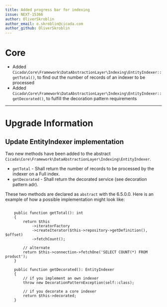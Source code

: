 ```yaml
---
title: Added progress bar for indexing
issue: NEXT-15366
author: OliverSkroblin
author_email: o.skroblin@cicada.com 
author_github: OliverSkroblin
---
```

# Core
* Added `Cicada\Core\Framework\DataAbstractionLayer\Indexing\EntityIndexer::getTotal()`, to find out the number of records of an indexer to be processed
* Added `Cicada\Core\Framework\DataAbstractionLayer\Indexing\EntityIndexer::getDecorated()`, to fulfill the decoration pattern requirements 
___
# Upgrade Information
## Update EntityIndexer implementation
Two new methods have been added to the abstract `Cicada\Core\Framework\DataAbstractionLayer\Indexing\EntityIndexer`.
* `getTotal` - Shall return the number of records to be processed by the indexer on a Full index.
* `getDecorated` - Shall return the decorated service (see decoration pattern adr).

These two methods are declared as `abstract` with the 6.5.0.0. Here is an example of how a possible implementation might look like:
```

    public function getTotal(): int
    {
        return $this
            ->iteratorFactory
            ->createIterator($this->repository->getDefinition(), $offset)
            ->fetchCount();
        
        // alternate    
        return $this->connection->fetchOne('SELECT COUNT(*) FROM product');
    }

    public function getDecorated(): EntityIndexer
    {
        // if you implement an own indexer
        throw new DecorationPatternException(self::class);
        
        // if you decorate a core indexer
        return $this->decorated;
    }

```
